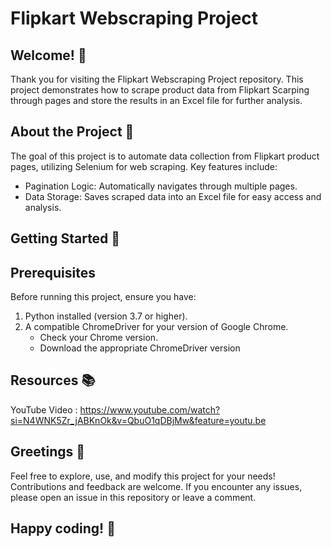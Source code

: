 # Flipkart Webscraping Project
## Welcome! 👋

Thank you for visiting the Flipkart Webscraping Project repository. This project demonstrates how to scrape product data from Flipkart Scarping through pages and store the results in an Excel file for further analysis.

## About the Project 📄

The goal of this project is to automate data collection from Flipkart product pages, utilizing Selenium for web scraping. Key features include:

- Pagination Logic: Automatically navigates through multiple pages.
- Data Storage: Saves scraped data into an Excel file for easy access and analysis.

## Getting Started 🚀
## Prerequisites

Before running this project, ensure you have:

1. Python installed (version 3.7 or higher).
2. A compatible ChromeDriver for your version of Google Chrome.
   - Check your Chrome version.
   - Download the appropriate ChromeDriver version
  
## Resources 📚
YouTube Video : https://www.youtube.com/watch?si=N4WNK5Zr_jABKnOk&v=QbuO1qDBjMw&feature=youtu.be 

## Greetings 🎉
Feel free to explore, use, and modify this project for your needs! Contributions and feedback are welcome. If you encounter any issues, please open an issue in this repository or leave a comment.

## Happy coding! 🚀
